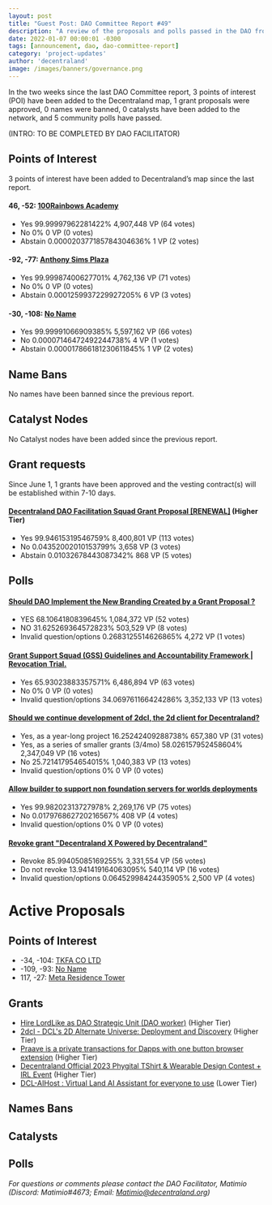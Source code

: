 ```yaml
---
layout: post
title: "Guest Post: DAO Committee Report #49"
description: "A review of the proposals and polls passed in the DAO from June 1 through June 15".
date: 2022-01-07 00:00:01 -0300
tags: [announcement, dao, dao-committee-report]
category: 'project-updates'
author: 'decentraland'
image: /images/banners/governance.png
---
```


In the two weeks since the last DAO Committee report, 3 points of interest (POI) have been added to the Decentraland map, 1 grant proposals were approved, 0 names were banned, 0 catalysts have been added to the network, and 5 community polls have passed.

(INTRO: TO BE COMPLETED BY DAO FACILITATOR)

## Points of Interest
3 points of interest have been added to Decentraland’s map since the last report.


#### 46, -52: [100Rainbows Academy](https://governance.decentraland.org/proposal/?id=6b252940-0589-11ee-8f51-bb3157c3bc20)

* Yes 99.99997962281422% 4,907,448 VP (64 votes)
* No 0% 0 VP (0 votes)
* Abstain 0.000020377185784304636% 1 VP (2 votes)


#### -92, -77: [Anthony Sims Plaza](https://governance.decentraland.org/proposal/?id=63af1850-ffe0-11ed-8e4f-8db7948b5171)

* Yes 99.99987400627701% 4,762,136 VP (71 votes)
* No 0% 0 VP (0 votes)
* Abstain 0.0001259937229927205% 6 VP (3 votes)


#### -30, -108: [No Name](https://governance.decentraland.org/proposal/?id=e3495b80-ffc1-11ed-8e4f-8db7948b5171)

* Yes 99.99991066909385% 5,597,162 VP (66 votes)
* No 0.00007146472492244738% 4 VP (1 votes)
* Abstain 0.000017866181230611845% 1 VP (2 votes)


## Name Bans

No names have been banned since the previous report.

## Catalyst Nodes
No Catalyst nodes have been added since the previous report.


## Grant requests
Since June 1, 1 grants have been approved and the vesting contract(s) will be established within 7-10 days.


#### [Decentraland DAO Facilitation Squad Grant Proposal [RENEWAL]](https://governance.decentraland.org/proposal/?id=57496610-f545-11ed-9bc2-e5fe350d0c93) (Higher Tier)

* Yes 99.94615319546759% 8,400,801 VP (113 votes)
* No 0.04352002010153799% 3,658 VP (3 votes)
* Abstain 0.01032678443087342% 868 VP (5 votes)


## Polls

#### [Should DAO Implement the New Branding Created by a Grant Proposal ?](https://governance.decentraland.org/proposal/?id=b006a770-06fe-11ee-bb17-db98a4ce871d)

* YES 68.1064180839645% 1,084,372 VP (52 votes)
* NO 31.625269364572823% 503,529 VP (8 votes)
* Invalid question/options 0.2683125514626865% 4,272 VP (1 votes)


#### [Grant Support Squad (GSS) Guidelines and Accountability Framework | Revocation Trial.](https://governance.decentraland.org/proposal/?id=edbaa830-0674-11ee-8f51-bb3157c3bc20)

* Yes 65.93023883357571% 6,486,894 VP (63 votes)
* No 0% 0 VP (0 votes)
* Invalid question/options 34.069761166424286% 3,352,133 VP (13 votes)


#### [Should we continue development of 2dcl, the 2d client for Decentraland?](https://governance.decentraland.org/proposal/?id=1c22a480-03f4-11ee-8f51-bb3157c3bc20)

* Yes, as a year-long project 16.25242409288738% 657,380 VP (31 votes)
* Yes, as a series of smaller grants (3/4mo) 58.026157952458604% 2,347,049 VP (16 votes)
* No 25.721417954654015% 1,040,383 VP (13 votes)
* Invalid question/options 0% 0 VP (0 votes)


#### [Allow builder to support non foundation servers for worlds deployments](https://governance.decentraland.org/proposal/?id=02bd44d0-ff23-11ed-8e4f-8db7948b5171)

* Yes 99.98202313727978% 2,269,176 VP (75 votes)
* No 0.017976862720216567% 408 VP (4 votes)
* Invalid question/options 0% 0 VP (0 votes)


#### [Revoke grant &#34;Decentraland X Powered by Decentraland&#34;](https://governance.decentraland.org/proposal/?id=8b69f900-ff09-11ed-8e4f-8db7948b5171)

* Revoke 85.99405085169255% 3,331,554 VP (56 votes)
* Do not revoke 13.941419164063095% 540,114 VP (16 votes)
* Invalid question/options 0.06452998424435905% 2,500 VP (4 votes)



# Active Proposals

## Points of Interest

* -34, -104: [TKFA CO LTD](https://governance.decentraland.org/proposal/?id=29537a10-13e1-11ee-aaa1-b9158e95e04b)
* -109, -93: [No Name](https://governance.decentraland.org/proposal/?id=20647e50-13d6-11ee-aaa1-b9158e95e04b)
* 117, -27: [Meta Residence Tower](https://governance.decentraland.org/proposal/?id=d40f5e40-10eb-11ee-bb17-db98a4ce871d)

## Grants

* [Hire LordLike as DAO Strategic Unit (DAO worker)](https://governance.decentraland.org/proposal/?id=b51854d0-1666-11ee-93a7-ed9294f83f74) (Higher Tier)
* [2dcl - DCL&#39;s 2D Alternate Universe: Deployment and Discovery](https://governance.decentraland.org/proposal/?id=79e0c580-151e-11ee-93a7-ed9294f83f74) (Higher Tier)
* [Praave is a private transactions for Dapps with one button browser extension](https://governance.decentraland.org/proposal/?id=217bf180-1154-11ee-aaa1-b9158e95e04b) (Higher Tier)
* [Decentraland Official 2023 Phygital TShirt &amp; Wearable Design Contest + IRL Event](https://governance.decentraland.org/proposal/?id=e834a940-0cc5-11ee-bb17-db98a4ce871d) (Higher Tier)
* [DCL-AIHost : Virtual Land AI Assistant for everyone to use](https://governance.decentraland.org/proposal/?id=1b4dd540-0b7c-11ee-bb17-db98a4ce871d) (Lower Tier)

## Names Bans


## Catalysts


## Polls


*For questions or comments please contact the DAO Facilitator, Matimio (Discord: Matimio#4673; Email: [Matimio@decentraland.org](mailto:Matimio@decentraland.org))*